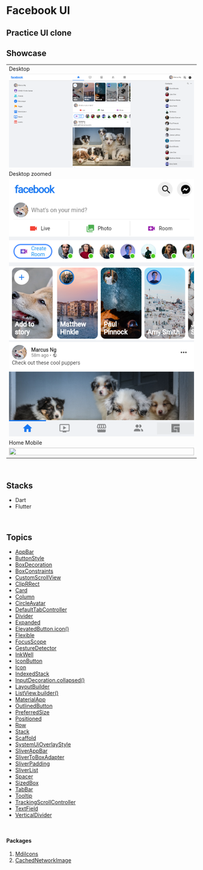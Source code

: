 # Facebook UI

## Practice UI clone


## Showcase

<table>
  <tr>
    <td>Desktop</td>
  </tr>
  <tr>
  <td>    <img src="ss/home_desktop.png" width="100%" height="70%" /></td>
  </tr>

  
  <tr>
    <td>Desktop zoomed</td>
  </tr>
  <tr>
    <td><img src="ss/home_zoomed.png" width="100%" height="70%" /></td>
  </tr>

  <tr>
    <td>Home Mobile</td>
  </tr>
  <tr>
    <td><img src="ss/home_app.png" width="100%" height="70%" /></td>
  </tr>

 </table>
<br/>

## Stacks

- Dart
- Flutter

<br/>

## Topics

- [AppBar](https://api.flutter.dev/flutter/material/AppBar-class.html)
- [ButtonStyle](https://api.flutter.dev/flutter/material/ButtonStyle-class.html)
- [BoxDecoration](https://api.flutter.dev/flutter/painting/BoxDecoration-class.html)
- [BoxConstraints](https://api.flutter.dev/flutter/rendering/BoxConstraints-class.html)
- [CustomScrollView](https://api.flutter.dev/flutter/widgets/CustomScrollView-class.html)
- [ClipRRect](https://api.flutter.dev/flutter/widgets/ClipRRect-class.html)
- [Card](https://api.flutter.dev/flutter/material/Card-class.html)
- [Column](https://api.flutter.dev/flutter/widgets/Column-class.html)
- [CircleAvatar](https://api.flutter.dev/flutter/material/CircleAvatar-class.html)
- [DefaultTabController](https://api.flutter.dev/flutter/material/DefaultTabController-class.html)
- [Divider](https://api.flutter.dev/flutter/material/Divider-class.html)
- [Expanded](https://api.flutter.dev/flutter/widgets/Expanded-class.html)
- [ElevatedButton.icon()](https://api.flutter.dev/flutter/material/ElevatedButton/ElevatedButton.icon.html)
- [Flexible](https://api.flutter.dev/flutter/widgets/Flexible-class.html)
- [FocusScope](https://api.flutter.dev/flutter/widgets/FocusScope-class.html)
- [GestureDetector](https://api.flutter.dev/flutter/widgets/GestureDetector-class.html)
- [InkWell](https://api.flutter.dev/flutter/material/InkWell-class.html)
- [IconButton](https://api.flutter.dev/flutter/material/IconButton-class.html)
- [Icon](https://api.flutter.dev/flutter/widgets/Icon-class.html)
- [IndexedStack](https://api.flutter.dev/flutter/widgets/IndexedStack-class.html)
- [InputDecoration.collapsed()](https://api.flutter.dev/flutter/material/InputDecoration/InputDecoration.collapsed.html)
- [LayoutBuilder](https://api.flutter.dev/flutter/widgets/LayoutBuilder-class.html)
- [ListView.builder()](https://api.flutter.dev/flutter/widgets/ListView/ListView.builder.html)
- [MaterialApp](https://api.flutter.dev/flutter/material/MaterialApp-class.html)
- [OutlinedButton](https://api.flutter.dev/flutter/material/OutlinedButton-class.html)
- [PreferredSize](https://api.flutter.dev/flutter/widgets/PreferredSize-class.html)
- [Positioned](https://api.flutter.dev/flutter/widgets/Positioned-class.html)
- [Row](https://api.flutter.dev/flutter/widgets/Row-class.html)
- [Stack](https://api.flutter.dev/flutter/widgets/Stack-class.html)
- [Scaffold](https://api.flutter.dev/flutter/material/Scaffold-class.html)
- [SystemUiOverlayStyle](https://api.flutter.dev/flutter/services/SystemUiOverlayStyle-class.html)
- [SliverAppBar](https://api.flutter.dev/flutter/material/SliverAppBar-class.html)
- [SliverToBoxAdapter](https://api.flutter.dev/flutter/widgets/SliverToBoxAdapter-class.html)
- [SliverPadding](https://api.flutter.dev/flutter/widgets/SliverPadding-class.html)
- [SliverList](https://api.flutter.dev/flutter/widgets/SliverList-class.html)
- [Spacer](https://api.flutter.dev/flutter/widgets/Spacer-class.html)
- [SizedBox](https://api.flutter.dev/flutter/widgets/SizedBox-class.html)
- [TabBar](https://api.flutter.dev/flutter/material/TabBar-class.html)
- [Tooltip](https://api.flutter.dev/flutter/material/Tooltip-class.html)
- [TrackingScrollController](https://api.flutter.dev/flutter/widgets/TrackingScrollController-class.html)
- [TextField](https://api.flutter.dev/flutter/material/TextField-class.html)
- [VerticalDivider](https://api.flutter.dev/flutter/material/VerticalDivider-class.html)


<br/>

#### Packages


1. [MdiIcons](https://pub.dev/packages/material_design_icons_flutter)
2. [CachedNetworkImage](https://pub.dev/packages/cached_network_image)
